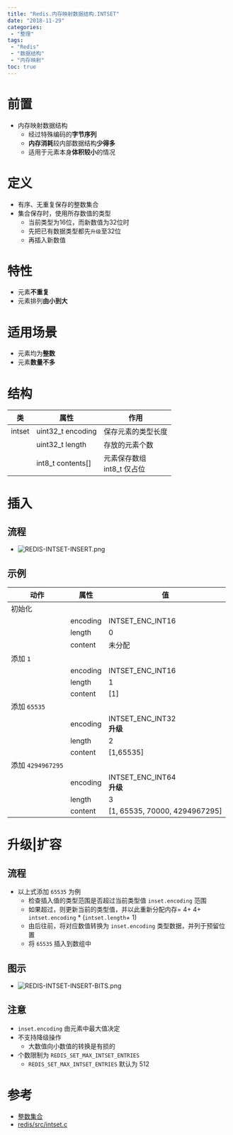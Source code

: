 ```yaml
---
title: "Redis.内存映射数据结构.INTSET"
date: "2018-11-29"
categories:
 - "整理"
tags:
 - "Redis"
 - "数据结构"
 - "内存映射"
toc: true
---
```


# 前置
- 内存映射数据结构
    - 经过特殊编码的**字节序列**
    - **内存消耗**较内部数据结构**少得多**
    - 适用于元素本身**体积较小**的情况

# 定义
- 有序、无重复保存的整数集合
- 集合保存时，使用所存数值的类型
    - 当前类型为16位，而新数值为32位时
    - 先把已有数据类型都先`升级`至32位
    - 再插入新数值

# 特性
- 元素**不重复**
- 元素排列**由小到大**

# 适用场景
- 元素均为**整数**
- 元素**数量不多**


# 结构

| 类     | 属性              | 作用                          |
|--------|-------------------|-----------------------------|
| intset | uint32_t encoding | 保存元素的类型长度            |
|        | uint32_t length   | 存放的元素个数                |
|        | int8_t contents[] | 元素保存数组<br>int8_t 仅占位 |


# 插入

## 流程
- ![REDIS-INTSET-INSERT.png](http://doc.yqjdcyy.com/1b8c4432-1191-4d99-9d14-31cbfc100862.png)

## 示例

| 动作              | 属性     | 值                            |
|-------------------|----------|-------------------------------|
| 初始化            |          |                               |
|                   | encoding | INTSET_ENC_INT16              |
|                   | length   | 0                             |
|                   | content  | 未分配                        |
| 添加 `1`          |          |                               |
|                   | encoding | INTSET_ENC_INT16              |
|                   | length   | 1                             |
|                   | content  | [1]                           |
| 添加 `65535`      |          |                               |
|                   | encoding | INTSET_ENC_INT32<br>**升级**  |
|                   | length   | 2                             |
|                   | content  | [1,65535]                     |
| 添加 `4294967295` |          |                               |
|                   | encoding | INTSET_ENC_INT64<br>**升级**  |
|                   | length   | 3                             |
|                   | content  | [1, 65535, 70000, 4294967295] |


# 升级|扩容

## 流程
- 以上式添加 `65535` 为例
    - 检查插入值的类型范围是否超过当前类型值 `inset.encoding` 范围
    - 如果超过，则更新当前的类型值，并以此重新分配内存= 4+ 4+ `intset.encoding` * (`intset.length`+ 1)
    - 由后往前，将对应数值转换为 `inset.encoding` 类型数据，并列于预留位置
    - 将 `65535` 插入到数组中

## 图示
- ![REDIS-INTSET-INSERT-BITS.png](http://doc.yqjdcyy.com/5f569775-2e6a-4faf-8eaf-ee37398388cd.png)


## 注意
- `inset.encoding` 由元素中最大值决定
- 不支持降级操作
    - 大数值向小数值的转换是有损的
- 个数限制为 `REDIS_SET_MAX_INTSET_ENTRIES`
    - `REDIS_SET_MAX_INTSET_ENTRIES` 默认为 512

# 参考
- [整数集合](https://redisbook.readthedocs.io/en/latest/compress-datastruct/intset.html)
- [redis/src/intset.c](https://github.com/antirez/redis/blob/2f8912c36ccf5226f7777b132d66cb3f1c4f551b/src/intset.c)